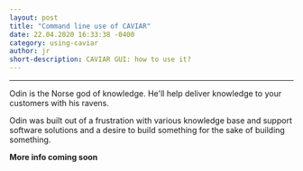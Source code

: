 ```yaml
---
layout: post
title: "Command line use of CAVIAR"
date: 22.04.2020 16:33:38 -0400
category: using-caviar
author: jr
short-description: CAVIAR GUI: how to use it?
---
```


-----

Odin is the Norse god of knowledge. He'll help deliver knowledge to your customers with his ravens.

Odin was built out of a frustration with various knowledge base and support software solutions and a desire to build something for the sake of building something.

**More info coming soon**


